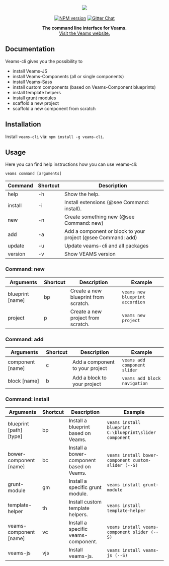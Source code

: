 <p align="center"><img src="http://www.veams.org/img/svg/icons/veams-std.svg">
<br>
<br>
<a href="http://badge.fury.io/js/veams-cli"><img src="https://badge.fury.io/js/veams-cli.svg" alt="NPM version" /></a>
<a href="https://gitter.im/Sebastian-Fitzner/Veams?utm_source=badge&utm_medium=badge&utm_campaign=pr-badge"><img src="https://badges.gitter.im/Sebastian-Fitzner/Veams.svg" alt="Gitter Chat" /></a>
</p>

<p align="center">
	<strong>The command line interface for Veams.</strong>
	<br>
	<a href="http://veams.org">Visit the Veams website.</a><br>
</p>

## Documentation

Veams-cli gives you the possibility to 
- install Veams-JS
- install Veams-Components (all or single components)
- install Veams-Sass
- install custom components (based on Veams-Component blueprints)
- install template helpers
- install grunt modules
- scaffold a new project
- scaffold a new component from scratch

## Installation

Install `veams-cli` via: `npm install -g veams-cli`.

## Usage 

Here you can find help instructions how you can use veams-cli:

`veams command [arguments]`

|Command     | Shortcut | Description |
|------------|----------|-------------------------------------------------------|
|help    | -h | Show the help. |
|install | -i | Install extensions (@see Command: install). |
|new     | -n | Create something new (@see Command: new) |
|add     | -a | Add a component or block to your project (@see Command: add) |
|update  | -u | Update veams-cli and all packages |
|version | -v | Show VEAMS version |

### Command: new

|Arguments | Shortcut | Description                            | Example |
|----------|----------|----------------------------------------|---------|
|blueprint [name] | bp | Create a new blueprint from scratch.   | `veams new blueprint accordion` |
|project  | p | Create a new project from scratch.     | `veams new project` |

### Command: add

|Arguments | Shortcut | Description                            | Example |
|----------|----------|----------------------------------------|---------|
|component [name] | c | Add a component to your project   | `veams add component slider` |
|block [name] | b | Add a block to your project  | `veams add block navigation` |

### Command: install

|Arguments              | Shortcut | Description                         | Example |
|-----------------------|----------|-------------------------------------|--------|
|blueprint [path] [type]| bp | Install a blueprint based on Veams.  | `veams install blueprint C:\blueprint\slider component` |
|bower-component [name] | bc | Install a bower-component based on Veams. | `veams install bower-component custom-slider (--S)` |
|grunt-module       | gm | Install a specific grunt module.    | `veams install grunt-module` |
|template-helper    | th | Install custom template helpers.    | `veams install template-helper` |
|veams-component [name] | vc | Install a specific veams-component. | `veams install veams-component slider (--S)` |
|veams-js               | vjs | Install veams-js.                   | `veams install veams-js (--S)` |
